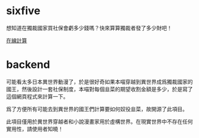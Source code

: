 # sixfive

想知道在獨裁國家買社保會虧多少錢嗎？快來算算獨裁者發了多少財吧！

[在線計算](https://share.king011.com/sixfive/index.html)

# backend

可能看太多日本異世界動漫了，於是很好奇如果本喵穿越到異世界成爲獨裁國家的國王，然後設計一套社保制度，本喵對每個韭菜的期望收割金額是多少，於是寫了這個網頁程式來計算一下。

爲了方便所有可能去到異世界的國王們計算要如何奴役韭菜，故開源了此項目。

此項目僅用於異世界穿越者和小說漫畫家用於虛構世界。在現實世界中不存在任何實用性，請使用者知曉！
